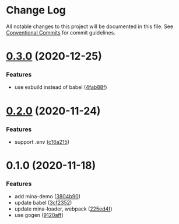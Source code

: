 # Change Log

All notable changes to this project will be documented in this file.
See [Conventional Commits](https://conventionalcommits.org) for commit guidelines.

# [0.3.0](https://github.com/ambar/new-mina/compare/new-mina@0.2.0...new-mina@0.3.0) (2020-12-25)


### Features

* use esbuild instead of babel ([4fab88f](https://github.com/ambar/new-mina/commit/4fab88fba06581e59b2b88e2371442b05f1fccc0))





# [0.2.0](https://github.com/ambar/new-mina/compare/new-mina@0.1.0...new-mina@0.2.0) (2020-11-24)


### Features

* support .env ([c16a215](https://github.com/ambar/new-mina/commit/c16a215b3019579283cc9cedd9f792b4d11b8731))





# 0.1.0 (2020-11-18)


### Features

* add mina-demo ([3804b90](https://github.com/ambar/new-mina/commit/3804b9041ddfcbeba27cbe0109e75252bb49f5e8))
* update babel ([3cf2352](https://github.com/ambar/new-mina/commit/3cf2352b237054a2c8845ee2fdccd24e10ed1769))
* update mina-loader, webpack ([225ed4f](https://github.com/ambar/new-mina/commit/225ed4f9ca0d27c5bd0e6596836048d1eb3a7f08))
* use gogen ([9120aff](https://github.com/ambar/new-mina/commit/9120aff01fd88c3e9d58c4b6390ea4bb823d135b))
